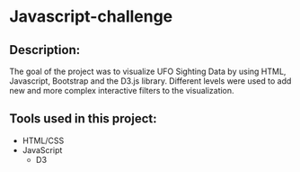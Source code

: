 # Javascript-challenge

## Description: 
The goal of the project was to visualize UFO Sighting Data by using HTML, Javascript, Bootstrap and the D3.js library. Different levels were used to add new and more complex interactive filters to the visualization.

## Tools used in this project: 
* HTML/CSS 
* JavaScript
  * D3 
